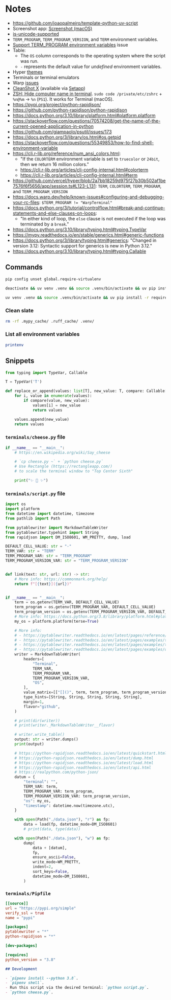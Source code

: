 # Notes

- https://github.com/joaopalmeiro/template-python-uv-script
- Screenshot app: [Screenshot (macOS)](https://support.apple.com/en-gb/guide/mac-help/mh26782/10.15/mac/10.15)
- [is-unicode-supported](https://github.com/sindresorhus/is-unicode-supported)
- `TERM_PROGRAM`, `TERM_PROGRAM_VERSION`, and `TERM` environment variables.
- [Support TERM_PROGRAM environment variables](https://github.com/mintty/mintty/issues/776) issue
- Table:
  - The `OS` column corresponds to the operating system where the script was run.
  - `-` represents the default value for _undefined_ environment variables.
- Hyper [themes](https://hyper.is/themes)
- Terminals or terminal emulators
- Warp [issues](https://github.com/warpdotdev/warp/issues)
- [CleanShot X](https://cleanshot.com/) (available via [Setapp](https://setapp.com/apps/cleanshot))
- [ZSH: Hide computer name in terminal](https://stackoverflow.com/a/59944342). `sudo code /private/etc/zshrc` + `%n@%m` -> `%n` (`PS1`). It works for Terminal (macOS).
- https://pypi.org/project/python-rapidjson/
- https://github.com/python-rapidjson/python-rapidjson
- https://docs.python.org/3.10/library/platform.html#platform.platform
- https://stackoverflow.com/questions/70574208/get-the-name-of-the-current-opened-application-in-python
- https://github.com/giampaolo/psutil/issues/173
- https://docs.python.org/3/library/os.html#os.getpid
- https://stackoverflow.com/questions/55349853/how-to-find-shell-environment-variable
- https://cli.r-lib.org/reference/num_ansi_colors.html:
  - "If the `COLORTERM` environment variable is set to `truecolor` or `24bit`, then we return 16 million colors."
  - https://cli.r-lib.org/articles/cli-config-internal.html#colorterm
  - https://cli.r-lib.org/articles/cli-config-internal.html#term
- https://github.com/vercel/hyper/blob/2a7bb18259d975f27b30b502af1be7576f6f5656/app/session.ts#L123-L131: `TERM`, `COLORTERM`, `TERM_PROGRAM`, and `TERM_PROGRAM_VERSION`
- https://docs.warp.dev/help/known-issues#configuring-and-debugging-your-rc-files: `$TERM_PROGRAM != "WarpTerminal"`
- https://docs.python.org/3/tutorial/controlflow.html#break-and-continue-statements-and-else-clauses-on-loops:
  - "In either kind of loop, the `else` clause is not executed if the loop was terminated by a `break`."
- https://docs.python.org/3.10/library/typing.html#typing.TypeVar
- https://mypy.readthedocs.io/en/stable/generics.html#generic-functions
- https://docs.python.org/3/library/typing.html#generics: "Changed in version 3.12: Syntactic support for generics is new in Python 3.12."
- https://docs.python.org/3.10/library/typing.html#typing.Callable

## Commands

```bash
pip config unset global.require-virtualenv
```

```bash
deactivate && uv venv .venv && source .venv/bin/activate && uv pip install -r requirements.txt
```

```bash
uv venv .venv && source .venv/bin/activate && uv pip install -r requirements.txt
```

### Clean slate

```bash
rm -rf .mypy_cache/ .ruff_cache/ .venv/
```

### List all environment variables

```bash
printenv
```

## Snippets

```python
from typing import TypeVar, Callable

T = TypeVar('T')

def replace_or_append(values: list[T], new_value: T, compare: Callable[[T, T], bool]) -> list[T]:
    for i, value in enumerate(values):
        if compare(value, new_value):
            values[i] = new_value
            return values

    values.append(new_value)
    return values
```

### `terminals/cheese.py` file

```python
if __name__ == "__main__":
    # https://en.wikipedia.org/wiki/Say_cheese

    # `cp cheese.py ~` + `python cheese.py`
    # Use Rectangle (https://rectangleapp.com/)
    # to scale the terminal window to "Top Center Sixth"

    print("✨ 📸 ✨")
```

### `terminals/script.py` file

```python
import os
import platform
from datetime import datetime, timezone
from pathlib import Path

from pytablewriter import MarkdownTableWriter
from pytablewriter.typehint import String
from rapidjson import DM_ISO8601, WM_PRETTY, dump, load

DEFAULT_CELL_VALUE: str = "-"
TERM_VAR: str = "TERM"
TERM_PROGRAM_VAR: str = "TERM_PROGRAM"
TERM_PROGRAM_VERSION_VAR: str = "TERM_PROGRAM_VERSION"


def link(text: str, url: str) -> str:
    # More info: https://commonmark.org/help/
    return f"[{text}]({url})"


if __name__ == "__main__":
    term = os.getenv(TERM_VAR, DEFAULT_CELL_VALUE)
    term_program = os.getenv(TERM_PROGRAM_VAR, DEFAULT_CELL_VALUE)
    term_program_version = os.getenv(TERM_PROGRAM_VERSION_VAR, DEFAULT_CELL_VALUE)
    # More info: https://docs.python.org/3.8/library/platform.html#platform.platform
    my_os = platform.platform(terse=True)

    # More info:
    # - https://pytablewriter.readthedocs.io/en/latest/pages/reference/writers/text/markup/md.html
    # - https://pytablewriter.readthedocs.io/en/latest/pages/examples/table_format/text/markdown.html#example-markdown-table-writer
    # - https://pytablewriter.readthedocs.io/en/latest/pages/examples/typehint/python.html#example-type-hint-python
    # - https://pytablewriter.readthedocs.io/en/latest/pages/examples/output/dump/index.html
    writer = MarkdownTableWriter(
        headers=[
            "Terminal",
            TERM_VAR,
            TERM_PROGRAM_VAR,
            TERM_PROGRAM_VERSION_VAR,
            "OS",
        ],
        value_matrix=[["[]()", term, term_program, term_program_version, my_os]],
        type_hints=[String, String, String, String, String],
        margin=1,
        flavor="github",
    )

    # print(dir(writer))
    # print(writer._MarkdownTableWriter__flavor)

    # writer.write_table()
    output: str = writer.dumps()
    print(output)

    # https://python-rapidjson.readthedocs.io/en/latest/quickstart.html
    # https://python-rapidjson.readthedocs.io/en/latest/dump.html
    # https://python-rapidjson.readthedocs.io/en/latest/load.html
    # https://python-rapidjson.readthedocs.io/en/latest/api.html
    # https://realpython.com/python-json/
    datum = {
        "terminal": "",
        TERM_VAR: term,
        TERM_PROGRAM_VAR: term_program,
        TERM_PROGRAM_VERSION_VAR: term_program_version,
        "os": my_os,
        "timestamp": datetime.now(timezone.utc),
    }

    with open(Path("./data.json"), "r") as fp:
        data = load(fp, datetime_mode=DM_ISO8601)
        # print(data, type(data))

    with open(Path("./data.json"), "w") as fp:
        dump(
            data + [datum],
            fp,
            ensure_ascii=False,
            write_mode=WM_PRETTY,
            indent=2,
            sort_keys=False,
            datetime_mode=DM_ISO8601,
        )
```

### `terminals/Pipfile`

```toml
[[source]]
url = "https://pypi.org/simple"
verify_ssl = true
name = "pypi"

[packages]
pytablewriter = "*"
python-rapidjson = "*"

[dev-packages]

[requires]
python_version = "3.8"
```

```markdown
## Development

- `pipenv install --python 3.8`.
- `pipenv shell`.
- Run this script via the desired terminal: `python script.py`.
- `python cheese.py`.
```
